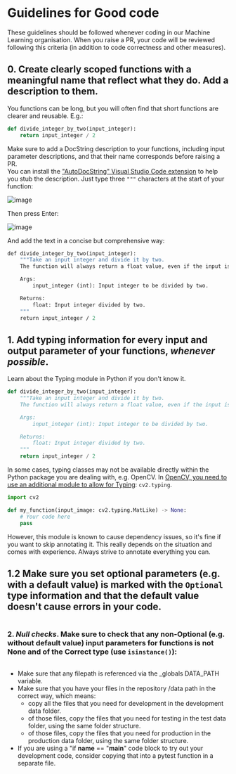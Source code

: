 # Guidelines for Good code
These guidelines should be followed whenever coding in our Machine Learning organisation. When you raise a PR, your code will be reviewed following this criteria (in addition to code correctness and other measures).

## 0. Create clearly scoped functions with a meaningful name that reflect what they do. Add a description to them.
You functions can be long, but you will often find that short functions are clearer and reusable. E.g.:
```python
def divide_integer_by_two(input_integer):
    return input_integer / 2
```

Make sure to add a DocString description to your functions, including input parameter descriptions, and that their name corresponds before raising a PR.  
You can install the ["AutoDocString" Visual Studio Code extension](https://marketplace.visualstudio.com/items?itemName=njpwerner.autodocstring) to help you stub the description. Just type three `"""` characters at the start of your function:

![image](https://github.com/user-attachments/assets/b31a45f5-31b5-48fd-8451-0e41ea366e85)

Then press Enter:

![image](https://github.com/user-attachments/assets/dfe6f00f-9d71-4073-9077-1b7eaa034f5f)

And add the text in a concise but comprehensive way:

```def
def divide_integer_by_two(input_integer):
    """Take an input integer and divide it by two. 
    The function will always return a float value, even if the input is an even number, because the division operation always returns a float value in Python.

    Args:
        input_integer (int): Input integer to be divided by two.

    Returns:
        float: Input integer divided by two.
    """
    return input_integer / 2
```


## 1. Add typing information for every input and output parameter of your functions, _whenever possible_. 

Learn about the Typing module in Python if you don't know it.

```python
def divide_integer_by_two(input_integer):
    """Take an input integer and divide it by two. 
    The function will always return a float value, even if the input is an even number, because the division operation always returns a float value in Python.

    Args:
        input_integer (int): Input integer to be divided by two.

    Returns:
        float: Input integer divided by two.
    """
    return input_integer / 2
```

In some cases, typing classes may not be available directly within the Python package you are dealing with, e.g. OpenCV. In [OpenCV, you need to use an additional module to allow for Typing](https://stackoverflow.com/a/73261016/3873799): `cv2.typing`.

```python
import cv2

def my_function(input_image: cv2.typing.MatLike) -> None:
    # Your code here
    pass
```

However, this module is known to cause dependency issues, so it's fine if you want to skip annotating it. This really depends on the situation and comes with experience. Always strive to annotate everything you can.

## 1.2 Make sure you set optional parameters (e.g. with a default value) is marked with the `Optional` type information and that the default value doesn't cause errors in your code.

```python

```



### 2. _Null checks_. Make sure to check that any non-Optional (e.g. without default value) input parameters for functions is not None and of the Correct type (use `isinstance()`):

```python

```

- Make sure that any filepath is referenced via the _globals DATA_PATH variable.
- Make sure that you have your files in the repository /data path in the correct way, which means:
   - copy all the files that you need for development in the development data folder.
   - of those files, copy the files that you need for testing in the test data folder, using the same folder structure.
   - of those files, copy the files that you need for production in the production data folder, using the same folder structure.
- If you are using a "if __name__ == "__main__" code block to try out your development code, consider copying that into a pytest function in a separate file.
